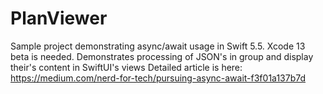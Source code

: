 # PlanViewer
Sample project demonstrating async/await usage in Swift 5.5. Xcode 13 beta is needed.
Demonstrates processing of JSON's in group and display their's content in SwiftUI's views
Detailed article is here: https://medium.com/nerd-for-tech/pursuing-async-await-f3f01a137b7d
